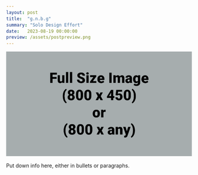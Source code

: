 ```yaml
---
layout: post
title:  "g.n.b.g"
summary: "Solo Design Effort"
date:   2023-08-19 00:00:00
preview: /assets/postpreview.png
---
```


![Picture 1](/assets/fullsize.png)

Put down info here, either in bullets or paragraphs.
